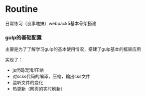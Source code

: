 # Routine
日常练习（没事瞎搞）webpack5基本骨架搭建

### gulp的基础配置

主要是为了了解学习gulp的基本使用情况，搭建了gulp基本的框架应用

实现了：

- js代码混淆/压缩 
- 对scss代码的编译，压缩，输出css文件
- 监听文件的变化
- 热更新（网页的实时刷新）
